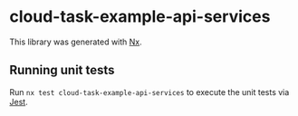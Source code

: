 # cloud-task-example-api-services

This library was generated with [Nx](https://nx.dev).

## Running unit tests

Run `nx test cloud-task-example-api-services` to execute the unit tests via [Jest](https://jestjs.io).
